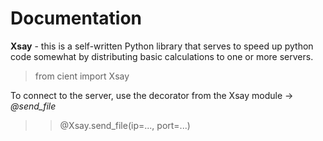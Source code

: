 # Documentation

**Xsay** - this is a self-written Python library that serves to speed up python code somewhat by distributing basic calculations to one or more servers.

>from cient import Xsay


To connect to the server, use the decorator from the Xsay module -> *@send_file*

>> @Xsay.send_file(ip=..., port=...)
